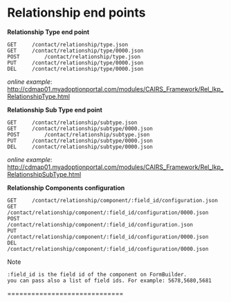 #  Relationship end points

**Relationship Type end point**

	GET		/contact/relationship/type.json
	GET		/contact/relationship/type/0000.json
	POST		/contact/relationship/type.json
	PUT		/contact/relationship/type/0000.json
	DEL		/contact/relationship/type/0000.json


*online example*: http://cdmap01.myadoptionportal.com/modules/CAIRS_Framework/Rel_lkp_RelationshipType.html


**Relationship Sub Type end point**

	GET		/contact/relationship/subtype.json
	GET		/contact/relationship/subtype/0000.json
	POST		/contact/relationship/subtype.json
	PUT		/contact/relationship/subtype/0000.json
	DEL		/contact/relationship/subtype/0000.json


*online example*: http://cdmap01.myadoptionportal.com/modules/CAIRS_Framework/Rel_lkp_RelationshipSubType.html


**Relationship Components configuration**

	GET		/contact/relationship/component/:field_id/configuration.json
	GET		/contact/relationship/component/:field_id/configuration/0000.json
	POST		/contact/relationship/component/:field_id/configuration.json
	PUT		/contact/relationship/component/:field_id/configuration/0000.json
	DEL		/contact/relationship/component/:field_id/configuration/0000.json

Note

	:field_id is the field id of the component on FormBuilder.
	you can pass also a list of field ids. For example: 5678,5680,5681


=============================
